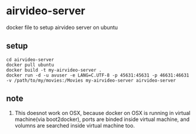 airvideo-server
===============

docker file to setup airvideo server on ubuntu

setup
--------

```
cd airvideo-server
docker pull ubuntu
docker build -t my-airvideo-server .
docker run -d -u avuser -e LANG=C.UTF-8 -p 45631:45631 -p 46631:46631 -v /path/to/my/movies:/Movies my-airvideo-server airvideo-server
```

note
-----

1. This doesnot work on OSX, because docker on OSX is running in virtual machine(via boot2docker), ports are binded inside virtual machine, and volumns are searched inside virtual machine too.
